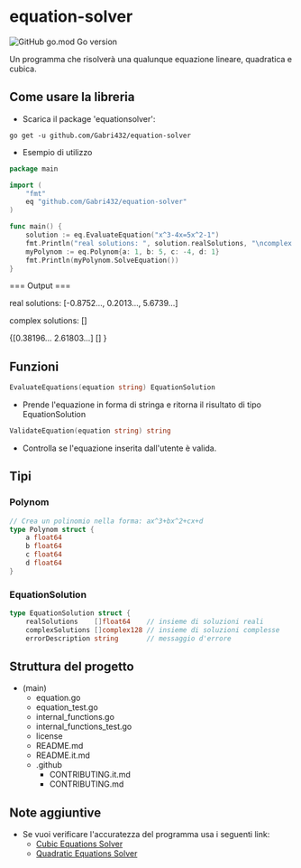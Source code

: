 # equation-solver
![GitHub go.mod Go version](https://img.shields.io/github/go-mod/go-version/Gabri432/equation-solver)

Un programma che risolverà una qualunque equazione lineare, quadratica e cubica.

## Come usare la libreria
- Scarica il package 'equationsolver':
```
go get -u github.com/Gabri432/equation-solver
```

- Esempio di utilizzo
```go
package main

import (
    "fmt"
    eq "github.com/Gabri432/equation-solver"
)

func main() {
    solution := eq.EvaluateEquation("x^3-4x=5x^2-1")
    fmt.Println("real solutions: ", solution.realSolutions, "\ncomplex solutions:", solution.complexSolutions)
    myPolynom := eq.Polynom{a: 1, b: 5, c: -4, d: 1}
    fmt.Println(myPolynom.SolveEquation())
}

```
=== Output ===

real solutions: [-0.8752..., 0.2013..., 5.6739...]

complex solutions: []

{[0.38196... 2.61803...] [] }

## Funzioni
```go
EvaluateEquations(equation string) EquationSolution
```
  - Prende l'equazione in forma di stringa e ritorna il risultato di tipo EquationSolution

```go
ValidateEquation(equation string) string
```
  - Controlla se l'equazione inserita dall'utente è valida.

## Tipi
### Polynom
```go
// Crea un polinomio nella forma: ax^3+bx^2+cx+d
type Polynom struct {
	a float64
	b float64
	c float64
	d float64
}
```
### EquationSolution
```go
type EquationSolution struct {
	realSolutions    []float64    // insieme di soluzioni reali
	complexSolutions []complex128 // insieme di soluzioni complesse
	errorDescription string       // messaggio d'errore
```

## Struttura del progetto
- (main)
  - equation.go
  - equation_test.go
  - internal_functions.go
  - internal_functions_test.go
  - license
  - README.md
  - README.it.md
  - .github
    - CONTRIBUTING.it.md
    - CONTRIBUTING.md

## Note aggiuntive
- Se vuoi verificare l'accuratezza del programma usa i seguenti link:
  - [Cubic Equations Solver](https://www.calculatorsoup.com/calculators/algebra/cubicequation.php)
  - [Quadratic Equations Solver](https://www.calculatorsoup.com/calculators/algebra/quadratic-formula-calculator.php)